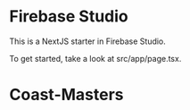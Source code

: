 # Firebase Studio

This is a NextJS starter in Firebase Studio.

To get started, take a look at src/app/page.tsx.
# Coast-Masters
